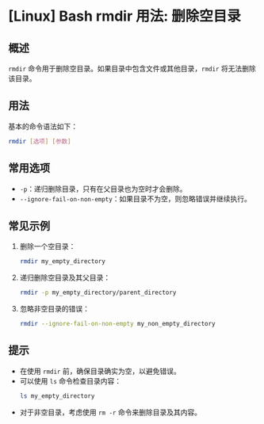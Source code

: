 # [Linux] Bash rmdir 用法: 删除空目录

## 概述
`rmdir` 命令用于删除空目录。如果目录中包含文件或其他目录，`rmdir` 将无法删除该目录。

## 用法
基本的命令语法如下：
```bash
rmdir [选项] [参数]
```

## 常用选项
- `-p`：递归删除目录，只有在父目录也为空时才会删除。
- `--ignore-fail-on-non-empty`：如果目录不为空，则忽略错误并继续执行。

## 常见示例
1. 删除一个空目录：
   ```bash
   rmdir my_empty_directory
   ```

2. 递归删除空目录及其父目录：
   ```bash
   rmdir -p my_empty_directory/parent_directory
   ```

3. 忽略非空目录的错误：
   ```bash
   rmdir --ignore-fail-on-non-empty my_non_empty_directory
   ```

## 提示
- 在使用 `rmdir` 前，确保目录确实为空，以避免错误。
- 可以使用 `ls` 命令检查目录内容：
  ```bash
  ls my_empty_directory
  ```
- 对于非空目录，考虑使用 `rm -r` 命令来删除目录及其内容。